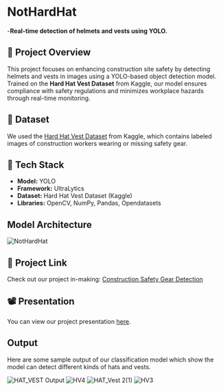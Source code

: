 
# NotHardHat

-**Real-time detection of helmets and vests using YOLO.**

## 📌 Project Overview
This project focuses on enhancing construction site safety by detecting helmets and vests in images using a YOLO-based object detection model. Trained on the **Hard Hat Vest Dataset** from Kaggle, our model ensures compliance with safety regulations and minimizes workplace hazards through real-time monitoring.

## 📂 Dataset
We used the [Hard Hat Vest Dataset](https://www.kaggle.com/datasets/muhammetzahitaydn/hardhat-vest-dataset-v3) from Kaggle, which contains labeled images of construction workers wearing or missing safety gear.

## 🚀 Tech Stack
- **Model:** YOLO
- **Framework:** UltraLytics
- **Dataset:** Hard Hat Vest Dataset (Kaggle)
- **Libraries:** OpenCV, NumPy, Pandas, Opendatasets


## Model Architecture
![NotHardHat](https://github.com/user-attachments/assets/beb86c57-4de9-4d54-bea0-40bd60b3bbbd)

## 🔗 Project Link
Check out our project in-making: [Construction Safety Gear Detection](https://colab.research.google.com/drive/1LC3lw9jm_dnN7dOl0B1ANpI4jbAxj5RV?usp=sharing)

## 📽 Presentation
You can view our project presentation [here](https://docs.google.com/presentation/d/1Oy-xLKRk34pYRC-mcaA3x2VjKPfU31MS4UnsnjsPcOs/edit#slide=id.gd251bb473_0_600).

## Output
Here are some sample output of our classification model which show the model can detect different kinds of hats and vests.

![HAT_VEST Output](https://github.com/user-attachments/assets/1170e201-cf00-4403-94a1-3af792f0291d)            ![HV4](https://github.com/user-attachments/assets/132e2afa-0015-4288-88f4-be1fab8808ea)
          ![HAT_Vest 2(1)](https://github.com/user-attachments/assets/fa6ad14c-f710-4c29-a02a-32e786ed0287)            ![HV3](https://github.com/user-attachments/assets/f33c2ed1-a36b-4a0a-8592-3521ffb750a3)



   




